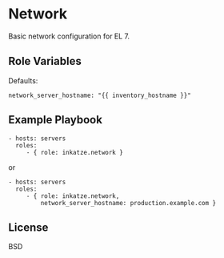Network
=======

Basic network configuration for EL 7.

Role Variables
--------------

Defaults:

    network_server_hostname: "{{ inventory_hostname }}"

Example Playbook
----------------

    - hosts: servers
      roles:
         - { role: inkatze.network }

or

    - hosts: servers
      roles:
         - { role: inkatze.network,
             network_server_hostname: production.example.com }


License
-------

BSD
